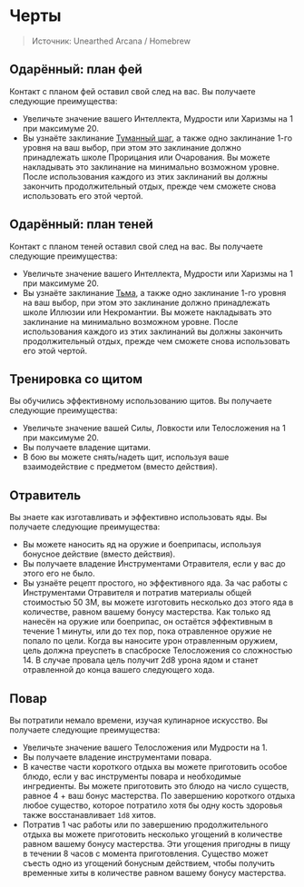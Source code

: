 # Черты
> Источник: Unearthed Arcana / Homebrew

## Одарённый: план фей
Контакт с планом фей оставил свой след на вас. Вы получаете следующие преимущества:
- Увеличьте значение вашего Интеллекта, Мудрости или Харизмы на 1 при максимуме 20.
- Вы узнаёте заклинание [Туманный шаг](https://dungeon.su/spells/352-misty_step/), а также одно заклинание 1-го уровня на ваш выбор, при этом это заклинание должно принадлежать школе Прорицания или Очарования. Вы можете накладывать это заклинание на минимально возможном уровне. После использования каждого из этих заклинаний вы должны закончить продолжительный отдых, прежде чем сможете снова использовать его этой чертой.

## Одарённый: план теней
Контакт с планом теней оставил свой след на вас. Вы получаете следующие преимущества:
- Увеличьте значение вашего Интеллекта, Мудрости или Харизмы на 1 при максимуме 20.
- Вы узнаёте заклинание [Тьма](https://dungeon.su/spells/353-darkness/), а также одно заклинание 1-го уровня на ваш выбор, при этом это заклинание должно принадлежать школе Иллюзии или Некромантии. Вы можете накладывать это заклинание на минимально возможном уровне. После использования каждого из этих заклинаний вы должны закончить продолжительный отдых, прежде чем сможете снова использовать его этой чертой.

## Тренировка со щитом
Вы обучились эффективному использованию щитов. Вы получаете следующие преимущества:
- Увеличьте значение вашей Силы, Ловкости или Телосложения на 1 при максимуме 20.
- Вы получаете владение щитами.
- В бою вы можете снять/надеть щит, используя ваше взаимодействие с предметом (вместо действия).

## Отравитель
Вы знаете как изготавливать и эффективно использовать яды. Вы получаете следующие преимущества:
- Вы можете наносить яд на оружие и боеприпасы, используя бонусное действие (вместо действия).
- Вы получаете владение Инструментами Отравителя, если у вас до этого его не было.
- Вы узнаёте рецепт простого, но эффективного яда. За час работы с Инструментами Отравителя и потратив материалы общей стоимостью 50 ЗМ, вы можете изготовить несколько доз этого яда в количестве, равном вашему бонусу мастерства. Как только яд нанесён на оружие или боеприпас, он остаётся эффективным в течение 1 минуты, или до тех пор, пока отравленное оружие не попало по цели. Когда вы наносите урон отравленным оружием, цель должна преуспеть в спасброске Телосложения со сложностью 14. В случае провала цель получит 2d8 урона ядом и станет отравленной до конца вашего следующего хода.

## Повар
Вы потратили немало времени, изучая кулинарное искусство. Вы получаете следующие преимущества:
- Увеличьте значение вашего Телосложения или Мудрости на 1.
- Вы получаете владение инструментами повара.
- В качестве части короткого отдыха вы можете приготовить особое блюдо, если у вас инструменты повара и необходимые ингредиенты. Вы можете приготовить это блюдо на число существ, равное 4 + ваш бонус мастерства. По завершению короткого отдыха любое существо, которое потратило хотя бы одну кость здоровья также восстанавливает `1d8` хитов.
- Потратив 1 час работы или по завершению продолжительного отдыха вы можете приготовить несколько угощений в количестве равном вашему бонусу мастерства. Эти угощения пригодны в пищу в течении 8 часов с момента приготовления. Существо может съесть одно из угощений бонусным действием, чтобы получить временные хиты в количестве равном вашему бонусу мастерства.